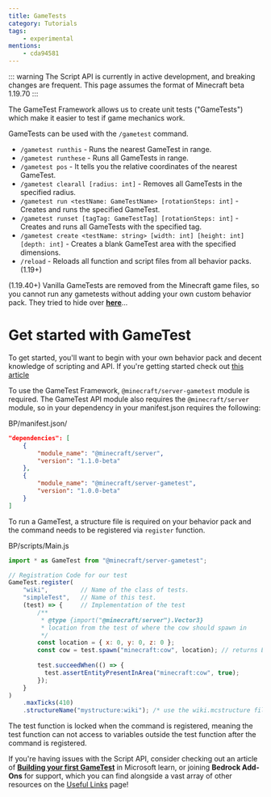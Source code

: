 ```yaml
---
title: GameTests
category: Tutorials
tags:
    - experimental
mentions:
	- cda94581
---
```


::: warning
The Script API is currently in active development, and breaking changes are frequent. This page assumes the format of Minecraft beta 1.19.70
:::

The GameTest Framework allows us to create unit tests ("GameTests") which make it easier to test if game mechanics work. 

GameTests can be used with the `/gametest` command.

-   `/gametest runthis` - Runs the nearest GameTest in range.
-   `/gametest runthese` - Runs all GameTests in range.
-   `/gametest pos` - It tells you the relative coordinates of the nearest GameTest.
-   `/gametest clearall [radius: int]` - Removes all GameTests in the specified radius.
-   `/gametest run <testName: GameTestName> [rotationSteps: int]` - Creates and runs the specified GameTest.
-   `/gametest runset [tagTag: GameTestTag] [rotationSteps: int]` - Creates and runs all GameTests with the specified tag.
-   `/gametest create <testName: string> [width: int] [height: int] [depth: int]` - Creates a blank GameTest area with the specified dimensions.
-   `/reload` - Reloads all function and script files from all behavior packs. (1.19+)

(1.19.40+) Vanilla GameTests are removed from the Minecraft game files, so you cannot run any gametests without adding your own custom behavior pack. They tried to hide over [**here**](https://github.com/microsoft/minecraft-gametests/tree/main/behavior_packs/vanilla_gametest)...

# Get started with GameTest

To get started, you'll want to begin with your own behavior pack and decent knowledge of scripting and API. If you're getting started check out [this article](./starting-scripts.md)

To use the GameTest Framework, `@minecraft/server-gametest` module is required. The GameTest API module also requires the `@minecraft/server` module, so in your dependency in your manifest.json requires the following:

<CodeHeader>BP/manifest.json/</CodeHeader>

```json
"dependencies": [
    {
        "module_name": "@minecraft/server",
        "version": "1.1.0-beta"
    },
    {
        "module_name": "@minecraft/server-gametest",
        "version": "1.0.0-beta"
    }
]
```

To run a GameTest, a structure file is required on your behavior pack and the command needs to be registered via `register` function.

<CodeHeader>BP/scripts/Main.js</CodeHeader>

```js
import * as GameTest from "@minecraft/server-gametest";

// Registration Code for our test
GameTest.register(
    "wiki",         // Name of the class of tests.
    "simpleTest",   // Name of this test.
    (test) => {     // Implementation of the test
        /**
         * @type {import("@minecraft/server").Vector3}
         * location from the test of where the cow should spawn in
         */
        const location = { x: 0, y: 0, z: 0 };
        const cow = test.spawn("minecraft:cow", location); // returns Entity instance
        
        test.succeedWhen(() => {
          test.assertEntityPresentInArea("minecraft:cow", true);
        });
    }
)
    .maxTicks(410)
    .structureName("mystructure:wiki"); /* use the wiki.mcstructure file */
```

The test function is locked when the command is registered, meaning the test function can not access to variables outside the test function after the command is registered.

If you're having issues with the Script API, consider checking out an article of [**Building your first GameTest**](https://learn.microsoft.com/en-us/minecraft/creator/documents/gametestbuildyourfirstgametest) in Microsoft learn, or joining **Bedrock Add-Ons** for support, which you can find alongside a vast array of other resources on the [Useful Links](/meta/useful-links#discord-links) page!
